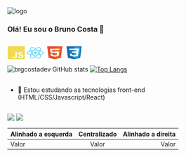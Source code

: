  <img alt="logo" src="https://i.imgur.com/nFXcgtA.png">


### Olá! Eu sou o Bruno Costa 👋
##

<div>
    <img align="center" alt="Js" height="30" width="40" src="https://raw.githubusercontent.com/devicons/devicon/master/icons/javascript/javascript-plain.svg">
    <img align="center" alt="React" height="30" width="40" src="https://raw.githubusercontent.com/devicons/devicon/master/icons/react/react-original.svg">
    <img align="center" alt="HTML" height="30" width="40" src="https://raw.githubusercontent.com/devicons/devicon/master/icons/html5/html5-original.svg">
    <img align="center" alt="CSS" height="30" width="40" src="https://raw.githubusercontent.com/devicons/devicon/master/icons/css3/css3-original.svg">
</div>


![brgcostadev GitHub stats](https://github-readme-stats.vercel.app/api?username=brgcostadev&show_icons=true&theme=dark)
[![Top Langs](https://github-readme-stats.vercel.app/api/top-langs/?username=brgcostadev&theme=dark)](https://github.com/brgcostadev/github-readme-stats)



##

- 🌱 Estou estudando as tecnologias front-end (HTML/CSS/Javascript/React)

##

<a href="mailto:br9uno@gmail.com" target="blank"><img src="https://img.shields.io/badge/Gmail-D14836?style=for-the-badge&logo=gmail&logoColor=white" target="blank"></a>
<a href="https://www.linkedin.com/in/brgcostadev/" target="_blank|_self"><img src="https://img.shields.io/badge/LinkedIn-0077B5?style=for-the-badge&logo=linkedin&logoColor=white" target="_blank|_self"></a>

Alinhado a esquerda | Centralizado | Alinhado a direita
:--------- | :------: | -------:
Valor | Valor | Valor
